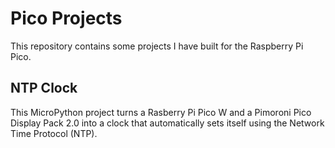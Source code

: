 Pico Projects
=============

This repository contains some projects I have built for the Raspberry Pi Pico.

NTP Clock
---------

This MicroPython project turns a Rasberry Pi Pico W and a Pimoroni Pico Display Pack 2.0 into a clock that automatically sets itself using the Network Time Protocol (NTP).
